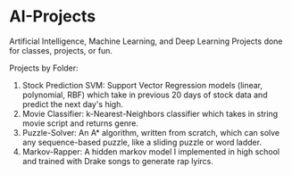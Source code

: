 # AI-Projects
Artificial Intelligence, Machine Learning, and Deep Learning Projects done for classes, projects, or fun.

Projects by Folder:
1) Stock Prediction SVM: Support Vector Regression models (linear, polynomial, RBF) which take in previous 20 days of stock data and predict the next day's high.
2) Movie Classifier: k-Nearest-Neighbors classifier which takes in string movie script and returns genre.
3) Puzzle-Solver: An A* algorithm, written from scratch, which can solve any sequence-based puzzle, like a sliding puzzle or word ladder.
4) Markov-Rapper: A hidden markov model I implemented in high school and trained with Drake songs to generate rap lyircs.
